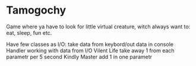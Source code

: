 # Tamogochy
Game where ya have to look for little virtual creature, witch always want to: eat, sleep, fun etc.

Have few classes 
 as 
I/O: take data from keybord/out data in console
Handler working with data from I/O
Vilent Life take away 1 from each parametr per 5 second
Kindly Master add 1 in one parametr 
